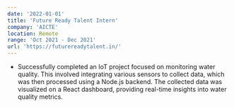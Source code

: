 ```yaml
---
date: '2022-01-01'
title: 'Future Ready Talent Intern'
company: 'AICTE'
location: Remote
range: 'Oct 2021 - Dec 2021'
url: 'https://futurereadytalent.in/'
---
```


- Successfully completed an IoT project focused on monitoring water quality. This involved integrating various sensors to collect data, which was then processed using a Node.js backend. The collected data was visualized on a React dashboard, providing real-time insights into water quality metrics.
